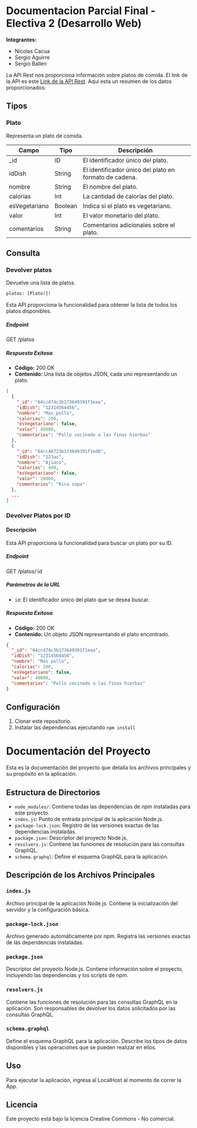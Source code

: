 # Documentacion Parcial Final - Electiva 2 (Desarrollo Web)

**Integrantes:**
- Nicolas Cacua
- Sergio Aguirre
- Sergio Ballen

La API Rest nos proporciona información sobre platos de comida. El link de la API es este [Link de la API Rest](https://api-dishes.vercel.app/). Aquí esta un resumen de los datos proporcionados:

## Tipos

### Plato
Representa un plato de comida.

| Campo         | Tipo      | Descripción                              |
|---------------|-----------|------------------------------------------|
| \_id          | ID        | El identificador único del plato.        |
| idDish        | String    | El identificador único del plato en formato de cadena. |
| nombre        | String    | El nombre del plato.                     |
| calorías      | Int       | La cantidad de calorías del plato.       |
| esVegetariano | Boolean   | Indica si el plato es vegetariano.       |
| valor         | Int       | El valor monetario del plato.            |
| comentarios   | String    | Comentarios adicionales sobre el plato.  |

## Consulta

### Devolver platos 
Devuelve una lista de platos.

```graphql
platos: [Plato!]!
```
Esta API proporciona la funcionalidad para obtener la lista de todos los platos disponibles.

##### Endpoint
GET /platos


##### Respuesta Exitosa
- **Código:** 200 OK
- **Contenido:** Una lista de objetos JSON, cada uno representando un plato.

```json
[
  {
    "_id": "64cc474c3b173649391f1eaa",
    "idDish": "12314564456",
    "nombre": "Mas pollo",
    "calorias": 200,
    "esVegetariano": false,
    "valor": 40000,
    "comentarios": "Pollo cocinado a las finas hierbas"
  },
  {
    "_id": "64cc48723b173649391f1ed8",
    "idDish": "123as",
    "nombre": "Ajiaco",
    "calorias": 400,
    "esVegetariano": false,
    "valor": 10000,
    "comentarios": "Rica sopa"
  },
  ...
]
```
### Devolver Platos por ID
#### Descripción
Esta API proporciona la funcionalidad para buscar un plato por su ID.

##### Endpoint
GET /platos/:id


##### Parámetros de la URL
- `id`: El identificador único del plato que se desea buscar.

##### Respuesta Exitosa
- **Código:** 200 OK
- **Contenido:** Un objeto JSON representando el plato encontrado.

```json
{
  "_id": "64cc474c3b173649391f1eaa",
  "idDish": "12314564456",
  "nombre": "Mas pollo",
  "calorias": 200,
  "esVegetariano": false,
  "valor": 40000,
  "comentarios": "Pollo cocinado a las finas hierbas"
}
```

## Configuración
1. Clonar este repositorio.
2. Instalar las dependencias ejecutando `npm install`

# Documentación del Proyecto

Esta es la documentación del proyecto que detalla los archivos principales y su propósito en la aplicación.

## Estructura de Directorios

- `node_modules/`: Contiene todas las dependencias de npm instaladas para este proyecto.
- `index.js`: Punto de entrada principal de la aplicación Node.js.
- `package-lock.json`: Registro de las versiones exactas de las dependencias instaladas.
- `package.json`: Descriptor del proyecto Node.js.
- `resolvers.js`: Contiene las funciones de resolución para las consultas GraphQL.
- `schema.graphql`: Define el esquema GraphQL para la aplicación.

## Descripción de los Archivos Principales

### `index.js`

Archivo principal de la aplicación Node.js. Contiene la inicialización del servidor y la configuración básica.

### `package-lock.json`

Archivo generado automáticamente por npm. Registra las versiones exactas de las dependencias instaladas.

### `package.json`

Descriptor del proyecto Node.js. Contiene información sobre el proyecto, incluyendo las dependencias y los scripts de npm.

### `resolvers.js`

Contiene las funciones de resolución para las consultas GraphQL en la aplicación. Son responsables de devolver los datos solicitados por las consultas GraphQL.

### `schema.graphql`

Define el esquema GraphQL para la aplicación. Describe los tipos de datos disponibles y las operaciones que se pueden realizar en ellos.

## Uso
Para ejecutar la aplicación, ingresa al LocalHost al momento de correr la App.

## Licencia
Este proyecto está bajo la licencia Creative Commons - No comercial. 
